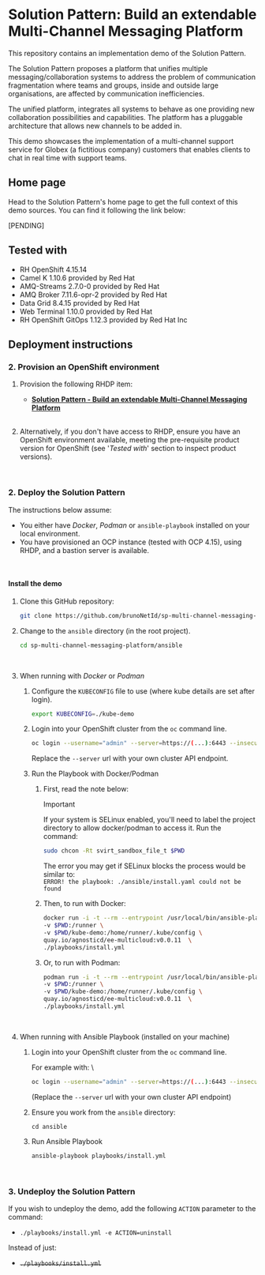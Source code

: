 # Solution Pattern: Build an extendable Multi-Channel Messaging Platform

This repository contains an implementation demo of the Solution Pattern.

The Solution Pattern proposes a platform that unifies multiple messaging/collaboration systems to address the problem of communication fragmentation where teams and groups, inside and outside large organisations, are affected by communication inefficiencies. 

The unified platform, integrates all systems to behave as one providing new collaboration possibilities and capabilities. The platform has a pluggable architecture that allows new channels to be added in.

This demo showcases the implementation of a multi-channel support service for Globex (a fictitious company) customers that enables clients to chat in real time with support teams.


## Home page

Head to the Solution Pattern's home page to get the full context of this demo sources. You can find it following the link below:

[PENDING]

<!-- - [**Solution Pattern Home Page**](https://redhat-solution-patterns.github.io/solution-pattern-edge-to-cloud-pipelines/solution-pattern-edge-to-core-pipelines/index.html) -->


## Tested with

* RH OpenShift 4.15.14
* Camel K 1.10.6 provided by Red Hat
* AMQ-Streams 2.7.0-0 provided by Red Hat
* AMQ Broker 7.11.6-opr-2 provided by Red Hat
* Data Grid 8.4.15 provided by Red Hat
* Web Terminal 1.10.0 provided by Red Hat
* RH OpenShift GitOps 1.12.3 provided by Red Hat Inc



## Deployment instructions

### 2. Provision an OpenShift environment

1. Provision the following RHDP item:

    * [**Solution Pattern - Build an extendable Multi-Channel Messaging Platform**](https://demo.redhat.com/catalog?item=babylon-catalog-prod/community-content.com-multi-channel.prod&utm_source=webapp&utm_medium=share-link)

   <br/>

1. Alternatively, if you don't have access to RHDP, ensure you have an OpenShift environment available, meeting the pre-requisite product version for OpenShift (see '_Tested with_' section to inspect product versions).

<br/>

### 2. Deploy the Solution Pattern

The instructions below assume:
* You either have _Docker_, _Podman_ or `ansible-playbook` installed on your local environment.
* You have provisioned an OCP instance (tested with OCP 4.15), using RHDP, and a bastion server is available.

<br/>


#### Install the demo

1. Clone this GitHub repository:

    ```sh
    git clone https://github.com/brunoNetId/sp-multi-channel-messaging-platform.git
    ```

1. Change to the `ansible` directory (in the root project).

    ```sh
    cd sp-multi-channel-messaging-platform/ansible
    ```

    <br/>

1. When running with _Docker_ or _Podman_
    
    1. Configure the `KUBECONFIG` file to use (where kube details are set after login).

        ```sh
        export KUBECONFIG=./kube-demo
        ```

    1. Login into your OpenShift cluster from the `oc` command line.

        ```sh
        oc login --username="admin" --server=https://(...):6443 --insecure-skip-tls-verify=true
        ```

        Replace the `--server` url with your own cluster API endpoint.


    1. Run the Playbook with Docker/Podman

        1. First, read the note below:
        
           > [!IMPORTANT]
           > If your system is SELinux enabled, you'll need to label the project directory to allow docker/podman to access it. Run the command:
           > ```sh     
           > sudo chcon -Rt svirt_sandbox_file_t $PWD
           > ```
           > The error you may get if SELinux blocks the process would be similar to: \
           > `ERROR! the playbook: ./ansible/install.yaml could not be found`
          

        1. Then, to run with Docker:
        
            ```sh
            docker run -i -t --rm --entrypoint /usr/local/bin/ansible-playbook \
            -v $PWD:/runner \
            -v $PWD/kube-demo:/home/runner/.kube/config \
            quay.io/agnosticd/ee-multicloud:v0.0.11  \
            ./playbooks/install.yml
            ```
        
        1. Or, to run with Podman:
        
            ```sh
            podman run -i -t --rm --entrypoint /usr/local/bin/ansible-playbook \
            -v $PWD:/runner \
            -v $PWD/kube-demo:/home/runner/.kube/config \
            quay.io/agnosticd/ee-multicloud:v0.0.11  \
            ./playbooks/install.yml

            ```
    <br/>

1. When running with Ansible Playbook (installed on your machine)

    1. Login into your OpenShift cluster from the `oc` command line.

        For example with: \
        ```sh
        oc login --username="admin" --server=https://(...):6443 --insecure-skip-tls-verify=true
        ```
        (Replace the `--server` url with your own cluster API endpoint)

    1. Ensure you work from the `ansible` directory:
        ```
        cd ansible
        ```
    2. Run Ansible Playbook
        ```sh
        ansible-playbook playbooks/install.yml
        ```

<br/>

### 3. Undeploy the Solution Pattern

If you wish to undeploy the demo, add the following `ACTION` parameter to the command:
 - `./playbooks/install.yml -e ACTION=uninstall`

Instead of just:
 - ~~`./playbooks/install.yml`~~
